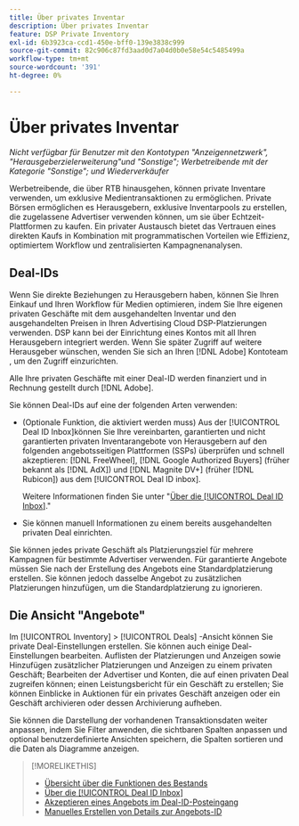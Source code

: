 ```yaml
---
title: Über privates Inventar
description: Über privates Inventar
feature: DSP Private Inventory
exl-id: 6b3923ca-ccd1-450e-bff0-139e3838c999
source-git-commit: 82c906c87fd3aad0d7a04d0b0e58e54c5485499a
workflow-type: tm+mt
source-wordcount: '391'
ht-degree: 0%

---
```


# Über privates Inventar

*Nicht verfügbar für Benutzer mit den Kontotypen &quot;Anzeigennetzwerk&quot;, &quot;Herausgeberzielerweiterung&quot;und &quot;Sonstige&quot;; Werbetreibende mit der Kategorie &quot;Sonstige&quot;; und Wiederverkäufer*

Werbetreibende, die über RTB hinausgehen, können private Inventare verwenden, um exklusive Medientransaktionen zu ermöglichen. Private Börsen ermöglichen es Herausgebern, exklusive Inventarpools zu erstellen, die zugelassene Advertiser verwenden können, um sie über Echtzeit-Plattformen zu kaufen. Ein privater Austausch bietet das Vertrauen eines direkten Kaufs in Kombination mit programmatischen Vorteilen wie Effizienz, optimiertem Workflow und zentralisierten Kampagnenanalysen.

## Deal-IDs

Wenn Sie direkte Beziehungen zu Herausgebern haben, können Sie Ihren Einkauf und Ihren Workflow für Medien optimieren, indem Sie Ihre eigenen privaten Geschäfte mit dem ausgehandelten Inventar und den ausgehandelten Preisen in Ihren Advertising Cloud DSP-Platzierungen verwenden. DSP kann bei der Einrichtung eines Kontos mit all Ihren Herausgebern integriert werden. Wenn Sie später Zugriff auf weitere Herausgeber wünschen, wenden Sie sich an Ihren [!DNL Adobe] Kontoteam , um den Zugriff einzurichten. <!-- + sentence from Ramey? (no longer here) about how we certify the publishers -->

Alle Ihre privaten Geschäfte mit einer Deal-ID werden finanziert und in Rechnung gestellt durch [!DNL Adobe].

Sie können Deal-IDs auf eine der folgenden Arten verwenden:

* (Optionale Funktion, die aktiviert werden muss) Aus der [!UICONTROL Deal ID Inbox]können Sie Ihre vereinbarten, garantierten und nicht garantierten privaten Inventarangebote von Herausgebern auf den folgenden angebotsseitigen Plattformen (SSPs) überprüfen und schnell akzeptieren: [!DNL FreeWheel], [!DNL Google Authorized Buyers] (früher bekannt als [!DNL AdX]) und [!DNL Magnite DV+] (früher [!DNL Rubicon]) aus dem [!UICONTROL Deal ID inbox].

   Weitere Informationen finden Sie unter &quot;[Über die [!UICONTROL Deal ID Inbox]](deal-id-inbox-about.md).&quot;

* Sie können manuell Informationen zu einem bereits ausgehandelten privaten Deal einrichten.

Sie können jedes private Geschäft als Platzierungsziel für mehrere Kampagnen für bestimmte Advertiser verwenden. Für garantierte Angebote müssen Sie nach der Erstellung des Angebots eine Standardplatzierung erstellen. Sie können jedoch dasselbe Angebot zu zusätzlichen Platzierungen hinzufügen, um die Standardplatzierung zu ignorieren.

## Die Ansicht &quot;Angebote&quot;

Im [!UICONTROL Inventory] > [!UICONTROL Deals] -Ansicht können Sie private Deal-Einstellungen erstellen. Sie können auch einige Deal-Einstellungen bearbeiten. Auflisten der Platzierungen und Anzeigen sowie Hinzufügen zusätzlicher Platzierungen und Anzeigen zu einem privaten Geschäft; Bearbeiten der Advertiser und Konten, die auf einen privaten Deal zugreifen können; einen Leistungsbericht für ein Geschäft zu erstellen; Sie können Einblicke in Auktionen für ein privates Geschäft anzeigen oder ein Geschäft archivieren oder dessen Archivierung aufheben.<!-- ; or edit the attribute tags for a deal -->

Sie können die Darstellung der vorhandenen Transaktionsdaten weiter anpassen, indem Sie Filter anwenden, die sichtbaren Spalten anpassen und optional benutzerdefinierte Ansichten speichern, die Spalten sortieren und die Daten als Diagramme anzeigen.

>[!MORELIKETHIS]
>
>* [Übersicht über die Funktionen des Bestands](/help/dsp/inventory/inventory-overview.md)
>* [Über die [!UICONTROL Deal ID Inbox]](/help/dsp/inventory/deal-id-inbox-about.md)
>* [Akzeptieren eines Angebots im Deal-ID-Posteingang](deal-id-inbox-accept.md)
>* [Manuelles Erstellen von Details zur Angebots-ID](deal-id-create.md)

